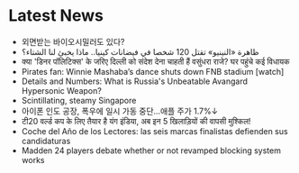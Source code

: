 # Latest News
-  외면받는 바이오시밀러도 있다?
-  ظاهرة «النينيو» تقتل 120 شخصا في فيضانات كينيا.. ماذا يخبئ لنا الشتاء؟
-  क्या 'डिनर पॉलिटिक्स' के जरिए दिल्ली को संदेश देना चाहती हैं वसुंधरा राजे? घर पहुंचे कई विधायक
-  Pirates fan: Winnie Mashaba’s dance shuts down FNB stadium [watch]
-  Details and Numbers: What is Russia's Unbeatable Avangard Hypersonic Weapon?
-  Scintillating, steamy Singapore
-  아이폰 인도 공장, 폭우에 일시 가동 중단...애플 주가 1.7%↓
-  टी20 वर्ल्ड कप के लिए तैयार है यंग इंडिया, अब इन 5 खिलाड़ियों की वापसी मुश्किल!
-  Coche del Año de los Lectores: las seis marcas finalistas defienden sus candidaturas
-  Madden 24 players debate whether or not revamped blocking system works
